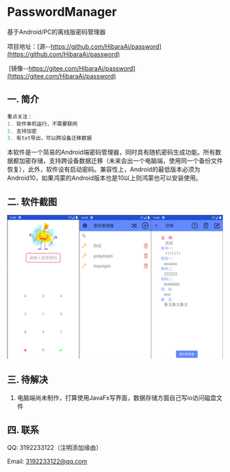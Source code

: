 # PasswordManager

基于Android/PC的离线版密码管理器

项目地址：[源--https://github.com/HibaraAi/password](https://github.com/HibaraAi/password)

​                  [镜像--https://gitee.com/HibaraAi/password](https://gitee.com/HibaraAi/password)

## 一. 简介

```java
重点关注：
1. 软件单机运行，不需要联网
2. 支持加密
3. 有txt导出，可以跨设备迁移数据
```

本软件是一个简易的Android端密码管理器，同时具有随机密码生成功能。所有数据都加密存储，支持跨设备数据迁移（未来会出一个电脑端，使用同一个备份文件恢复），此外，软件设有启动密码。兼容性上，Android的最低版本必须为Android10，如果鸿蒙的Android版本也是10以上则鸿蒙也可以安装使用。

## 二. 软件截图

![截图](img/01.png)

## 三. 待解决

1. 电脑端尚未制作，打算使用JavaFx写界面，数据存储方面自己写io访问磁盘文件

## 四. 联系

QQ: 3192233122（注明添加缘由）

Email: 3192233122@qq.com